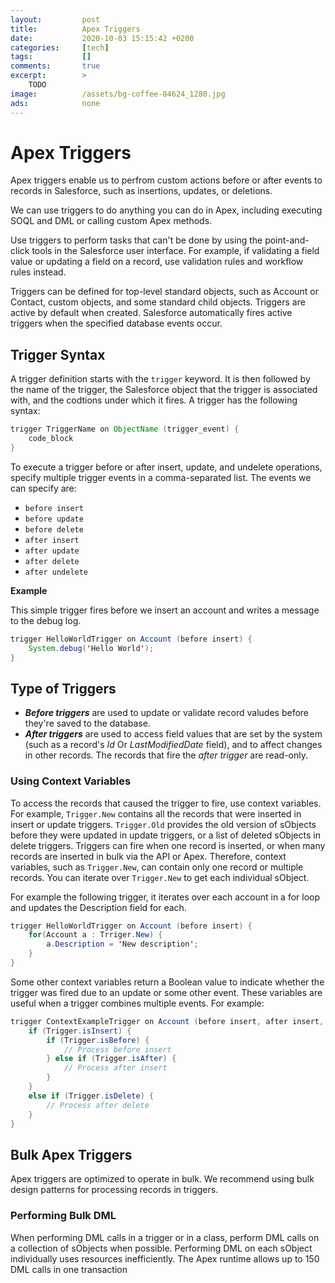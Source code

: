 ```yaml
---
layout:         post
title:          Apex Triggers
date:           2020-10-03 15:15:42 +0200
categories:     [tech]
tags:           []
comments:       true
excerpt:        >
    TODO
image:          /assets/bg-coffee-84624_1280.jpg
ads:            none
---
```


# Apex Triggers

Apex triggers enable us to perfrom custom actions before or after events to records in Salesforce, such as insertions, updates, or deletions. 

We can use triggers to do anything you can do in Apex, including executing SOQL and DML or calling custom Apex methods.

Use triggers to perform tasks that can't be done by using the point-and-click tools in the Salesforce user interface. For example, if validating a field value or updating a field on a record, use validation rules and workflow rules instead.

Triggers can be defined for top-level standard objects, such as Account or Contact, custom objects, and some standard child objects. Triggers are active by default when created. Salesforce automatically fires active triggers when the specified database events occur.

## Trigger Syntax

A trigger definition starts with the `trigger` keyword. It is then followed by the name of the trigger, the Salesforce object that the trigger is associated with, and the codtions under which it fires. A trigger has the following syntax: 

```java
trigger TriggerName on ObjectName (trigger_event) {
	code_block
}
```

To execute a trigger before or after insert, update, and undelete operations, specify multiple trigger events in a comma-separated list. The events we can specify are: 

- `before insert`
- `before update`
- `before delete`
- `after insert`
- `after update`
- `after delete`
- `after undelete`

**Example**

This simple trigger fires before we insert an account and writes a message to the debug log.

```java
trigger HelloWorldTrigger on Account (before insert) {
	System.debug('Hello World');
}
```

## Type of Triggers

- ***Before triggers*** are used to update or validate record valudes before they're saved to the database.
- ***After triggers*** are used to access field values that are set by the system (such as a record's *Id* Or *LastModifiedDate* field), and to affect changes in other records. The records that fire the *after trigger* are read-only.

### Using Context Variables

To access the records that caused the trigger to fire, use context variables. For example, `Trigger.New` contains all the records that were inserted in insert or update triggers. `Trigger.Old` provides the old version of sObjects before they were updated in update triggers, or a list of deleted sObjects in delete triggers. Triggers can fire when one record is inserted, or when many records are inserted in bulk via the API or Apex. Therefore, context variables, such as `Trigger.New`, can contain only one record or multiple records. You can iterate over `Trigger.New` to get each individual sObject.

For example the following trigger, it iterates over each account in a for loop and updates the Description field for each.

```java
trigger HelloWorldTrigger on Account (before insert) {
	for(Account a : Trriger.New) {
		a.Description = 'New description';
	}
}
```

Some other context variables return a Boolean value to indicate whether the trigger was fired due to an update or some other event. These variables are useful when a trigger combines multiple events. For example:

```java
trigger ContextExampleTrigger on Account (before insert, after insert, after delete) {
    if (Trigger.isInsert) {
        if (Trigger.isBefore) {
            // Process before insert
        } else if (Trigger.isAfter) {
            // Process after insert
        }        
    }
    else if (Trigger.isDelete) {
        // Process after delete
    }
}
```

## Bulk Apex Triggers

Apex triggers are optimized to operate in bulk. We recommend using bulk design patterns for processing records in triggers.

### Performing Bulk DML

When performing DML calls in a trigger or in a class, perform DML calls on a collection of sObjects when possible. Performing DML on each sObject individually uses resources inefficiently. The Apex runtime allows up to 150 DML calls in one transaction